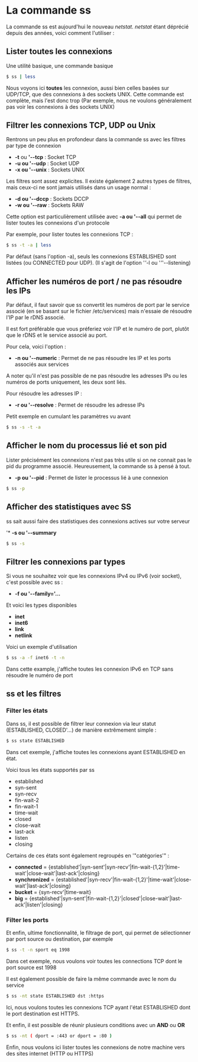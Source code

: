 # La commande ss 
 
La commande ss est aujourd'hui le nouveau *netstat*. *netstat* étant 
déprécié depuis des années, voici comment l'utiliser : 
 
## Lister toutes les connexions 
 
Une utilité basique, une commande basique 
 
``` bash 
$ ss | less 
``` 
 
Nous voyons ici **toutes** les connexion, aussi bien celles basées sur 
UDP/TCP, que des connexions à des sockets UNIX. Cette commande est 
complète, mais l'est donc trop (Par exemple, nous ne voulons 
généralement pas voir les connexions à des sockets UNIX) 
 
## Filtrer les connexions TCP, UDP ou Unix 
 
Rentrons un peu plus en profondeur dans la commande ss avec les filtres 
par type de connexion 
 
-   **-t** ou **'--tcp** : Socket TCP 
-   **-u ou '--udp** : Socket UDP 
-   **-x ou '--unix** : Sockets UNIX 
 
Les filtres sont assez explicites. Il existe également 2 autres types de 
filtres, mais ceux-ci ne sont jamais utilisés dans un usage normal : 
 
-   **-d ou '--dccp** : Sockets DCCP 
-   **-w ou '--raw** : Sockets RAW 
 
Cette option est particulièrement utilisée avec **-a ou '--all** qui 
permet de lister toutes les connexions d'un protocole 
 
Par exemple, pour lister toutes les connexions TCP : 
 
``` bash 
$ ss -t -a | less 
``` 
 
Par défaut (sans l'option -a), seuls les connexions ESTABLISHED sont 
listées (ou CONNECTED pour UDP). (Il s'agit de l'option '*'*-l ou 
'*'*'--listening) 
 
## Afficher les numéros de port / ne pas résoudre les IPs 
 
Par défaut, il faut savoir que ss convertit les numéros de port par le 
service associé (en se basant sur le fichier /etc/services) mais 
n'essaie de résoudre l'IP par le rDNS associé. 
 
Il est fort préférable que vous préferiez voir l'IP et le numéro de 
port, plutôt que le rDNS et le service associé au port. 
 
Pour cela, voici l'option : 
 
-   **-n ou '--numeric** : Permet de ne pas résoudre les IP et les ports 
    associés aux services 
 
A noter qu'il n'est pas possible de ne pas résoudre les adresses IPs 
ou les numéros de ports uniquement, les deux sont liés. 
 
Pour résoudre les adresses IP : 
 
-   **-r ou '--resolve** : Permet de résoudre les adresse IPs 
 
Petit exemple en cumulant les paramètres vu avant 
 
``` bash 
$ ss -s -t -a 
``` 
 
## Afficher le nom du processus lié et son pid 
 
Lister précisément les connexions n'est pas très utile si on ne connait 
pas le pid du programme associé. Heureusement, la commande ss à pensé à 
tout. 
 
-   **-p ou '--pid** : Permet de lister le processus lié à une connexion 
 
``` bash 
$ ss -p 
``` 
 
## Afficher des statistiques avec SS 
 
ss sait aussi faire des statistiques des connexions actives sur votre 
serveur 
 
'* **-s ou '--summary** 
 
``` bash 
$ ss -s 
``` 
 
## Filtrer les connexions par types 
 
Si vous ne souhaitez voir que les connexions IPv4 ou IPv6 (voir socket), 
c'est possible avec ss : 
 
-   **-f ou '--family='...** 
 
Et voici les types disponibles 
 
-   **inet** 
-   **inet6** 
-   **link** 
-   **netlink** 
 
Voici un exemple d'utilisation 
 
``` bash 
$ ss -a -f inet6 -t -n 
``` 
 
Dans cette example, j'affiche toutes les connexion IPv6 en TCP sans 
résoudre le numéro de port 
 
## ss et les filtres 
 
### Filter les états 
 
Dans ss, il est possible de filtrer leur connexion via leur statut 
(ESTABLISHED, CLOSED'...) de manière extrêmement simple : 
 
``` bash 
$ ss state ESTABLISHED 
``` 
 
Dans cet exemple, j'affiche toutes les connexions ayant ESTABLISHED en 
état. 
 
Voici tous les états supportés par ss 
 
-   established 
-   syn-sent 
-   syn-recv 
-   fin-wait-2 
-   fin-wait-1 
-   time-wait 
-   closed 
-   close-wait 
-   last-ack 
-   listen 
-   closing 
 
Certains de ces états sont également regroupés en '"catégories'" : 
 
-   **connected** = 
    {established'|syn-sent'|syn-recv'|fin-wait-{1,2}'|time-wait'|close-wait'|last-ack'|closing} 
-   **synchronized** = 
    {established'|syn-recv'|fin-wait-{1,2}'|time-wait'|close-wait'|last-ack'|closing} 
-   **bucket** = {syn-recv'|time-wait} 
-   **big** = 
    {established'|syn-sent'|fin-wait-{1,2}'|closed'|close-wait'|last-ack'|listen'|closing} 
 
### Filter les ports 
 
Et enfin, ultime fonctionnalité, le filtrage de port, qui permet de 
sélectionner par port source ou destination, par exemple 
 
``` bash 
$ ss -t -n sport eq 1998 
``` 
 
Dans cet exemple, nous voulons voir toutes les connections TCP dont le 
port source est 1998 
 
Il est également possible de faire la même commande avec le nom du 
service 
 
``` bash 
$ ss -nt state ESTABLISHED dst :https 
``` 
 
Ici, nous voulons toutes les connexions TCP ayant l'état ESTABLISHED 
dont le port destination est HTTPS. 
 
Et enfin, il est possible de réunir plusieurs conditions avec un **AND** 
ou **OR** 
 
``` bash 
$ ss -nt ( dport = :443 or dport = :80 ) 
``` 
 
Enfin, nous voulons ici lister toutes les connexions de notre machine 
vers des sites internet (HTTP ou HTTPS) 
